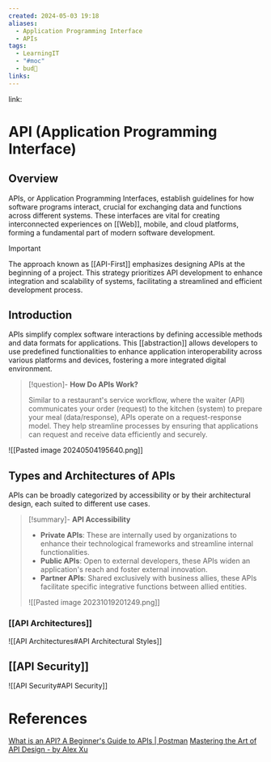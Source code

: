```yaml
---
created: 2024-05-03 19:18
aliases:
  - Application Programming Interface
  - APIs
tags:
  - LearningIT
  - "#moc"
  - bud🌿
links:
---
```


link:

# API (Application Programming Interface)

## Overview

APIs, or Application Programming Interfaces, establish guidelines for how software programs interact, crucial for exchanging data and functions across different systems. These interfaces are vital for creating interconnected experiences on [[Web]], mobile, and cloud platforms, forming a fundamental part of modern software development.

> [!important]
> The approach known as [[API-First]] emphasizes designing APIs at the beginning of a project. This strategy prioritizes API development to enhance integration and scalability of systems, facilitating a streamlined and efficient development process.

## Introduction

APIs simplify complex software interactions by defining accessible methods and data formats for applications. This [[abstraction]] allows developers to use predefined functionalities to enhance application interoperability across various platforms and devices, fostering a more integrated digital environment.

> [!question]- **How Do APIs Work?**
> 
> Similar to a restaurant's service workflow, where the waiter (API) communicates your order (request) to the kitchen (system) to prepare your meal (data/response), APIs operate on a request-response model. They help streamline processes by ensuring that applications can request and receive data efficiently and securely.

![[Pasted image 20240504195640.png]]

## Types and Architectures of APIs

APIs can be broadly categorized by accessibility or by their architectural design, each suited to different use cases.

> [!summary]- **API Accessibility**
> 
> - **Private APIs**: These are internally used by organizations to enhance their technological frameworks and streamline internal functionalities.
> - **Public APIs**: Open to external developers, these APIs widen an application's reach and foster external innovation.
> - **Partner APIs**: Shared exclusively with business allies, these APIs facilitate specific integrative functions between allied entities.
>
> ![[Pasted image 20231019201249.png]]


### [[API Architectures]]
![[API Architectures#API Architectural Styles]]

## [[API Security]]
![[API Security#API Security]]


# References

[What is an API? A Beginner's Guide to APIs | Postman](https://www.postman.com/what-is-an-api/)
[Mastering the Art of API Design - by Alex Xu](https://blog.bytebytego.com/p/api-design?utm_source=publication-search)